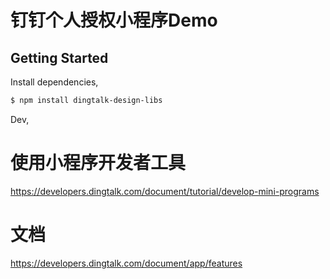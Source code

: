 # 钉钉个人授权小程序Demo

## Getting Started

Install dependencies,

```bash
$ npm install dingtalk-design-libs
```

Dev,

# 使用小程序开发者工具
https://developers.dingtalk.com/document/tutorial/develop-mini-programs
# 文档
https://developers.dingtalk.com/document/app/features
